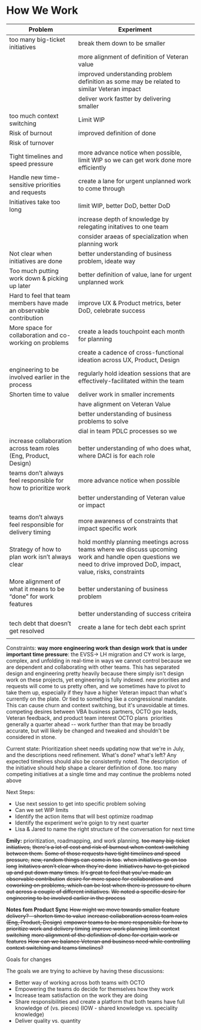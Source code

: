 # How We Work



| Problem                                                      | Experiment                                                   |
|--------------------------------------------------------------|--------------------------------------------------------------|
| too many big-ticket initiatives                              | break them down to be smaller                                |
|                                                              | more alignment of definition of Veteran value                |
|                                                              | improved understanding problem definition as some may be related to similar Veteran impact             |
|                                                              | deliver work fastter by delivering smaller              |
| too much context switching                                   | Limit WIP                                                    |
| Risk of burnout                                              | improved definition of done                                  |
| Risk of turnover                                             |                                                              |
| Tight timelines and speed pressure                           | more advance notice when possible, limit WIP so we can get work done more efficiently |
| Handle new time-sensitive priorities and requests            | create a lane for urgent unplanned work to come through      |
| Initiatives take too long                                    | limit WIP, better DoD, better DoD                            |
|                                                              | increase depth of knowledge by relegating initatives to one team |
|                                                              | consider araeas of specialization when planning work         |
| Not clear when initiatives are done                          | better understanding of business problem, ideate way         |
| Too much putting work down & picking up later                | better definition of value, lane for urgent unplanned work   |
| Hard to feel that team members have made an observable contribution | improve UX & Product metrics, beter DoD, celebrate success   |
| More space for collaboration and co-working on problems      | create a leads touchpoint each month for planning            |
|                                                              | create a cadence of cross-functional ideation across UX, Product, Design |
| engineering to be involved earlier in the process            | regularly hold ideation sessions that are effectively-facilitated within the team |
| Shorten time to value                                        | deliver work in smaller increments                           |
|                                                              | have alignment on Veteran Value                              |
|                                                              | better understanding of business problems to solve           |
|                                                              | dial in team PDLC processes so we                            |
| increase collaboration across team roles (Eng, Product, Design) | better understanding of who does what, where DACI is for each role |
| teams don’t always feel responsible for how to prioritize work | more advance notice when possible                            |
|                                                              | better understanding of Veteran value or impact              |
|                                                              |                                                              |
| teams don’t always feel responsible for delivery timing      | more awareness of constraints that impact specific work      |
| Strategy of how to plan work isn’t always clear              | hold monthly planning meetings across teams where we discuss upcoming work and handle open questions we need to drive improved DoD, impact, value, risks, constraints |
| More alignment of what it means to be “done” for work features | better understaning of business problem                      |
|                                                              |  better understanding of success criteira                    |
| tech debt that doesn’t get resolved                          | create a lane for tech debt each sprint                      |
|                                                              |                                                              |



Constraints:
**way more engineering work than design work that is under important time pressure**: the EVSS-> LH migration and CY work is large, complex, and unfolding in real-time in ways we cannot control because we are dependent and collaborating with other teams. This has separated design and engineering pretty heavily because there simply isn't design work on these projects, yet engineering is fully indexed.
new priorities and requests will come to us pretty often, and we sometimes have to pivot to take them up, especially if they have a higher Veteran impact than what's currently on the plate. Or tied to something like a congressional mandate. This can cause churn and context switching, but it's unavoidable at times.
competing desires between VBA business partners, OCTO gov leads, Veteran feedback, and product team interest
OCTO plans  priorities generally a quarter ahead -- work further than that may be broadly accurate, but will likely be changed and tweaked and shouldn't be considered in stone.

Current state:
Prioritization sheet needs updating now that we're in July, and the descriptions need refinement. What's done? what's left? Any expected timelines should also be consistently noted. The description  of the initiative should help shape a clearer definition of done.
too many competing initiatives at a single time and may continue the problems noted above

Next Steps:
* Use next session to get into specific problem solving
* Can we set WIP limits
* Identify the action items that will best optimize roadmap
* Identify the experiment we’re goign to try next quarter
* Lisa & Jared to name the right structure of the conversation for next time


**Emily:**
prioritization, roadmapping, and work planning.
~~too many big-ticket initiatives,~~ 
~~there's a lot of cost and risk of burnout when context switching between them.~~ 
~~Some of those requests have tight timelines and speed pressure,~~
~~new, random things can come in too.~~
~~when initiatives go on too long~~ 
~~Initatives aren't clear when they're done~~
~~Initiatives have to get picked up and put down many times.~~
~~It's great to feel that you've made an observable contribution~~
~~desire for more space for collaboration and coworking on problems, which can be lost when there is pressure to churn out across a couple of different initiatives.~~ 
~~We noted a specific desire for engineering to be involved earlier in the process~~

**Notes fom Product Sync**
~~How might we move towards smaller feature delivery? - shorten time to value~~
~~increase collaboration across team roles (Eng, Product, Design)~~
~~empower teams to be more responsible for how to prioritize work and delivery timing~~
~~improve work planning~~
~~limit context switching~~
~~more alignment of the definition of done for certain work or features~~
~~How can we balance Veteran and business need while controlling context switching and teams timelines?~~


Goals for changes

The goals we are trying to achieve by having these discussions: 
- Better way of working across both teams with OCTO
- Empowering the teams do decide for themselves how they work 
- Increase team satisfaction on the work they are doing
- Share responsibilities and create a platform that both teams have full knowledge of (vs. pieces) (IOW - shared knowledge vs. speciality knowledge) 
- Deliver quality vs. quantity
